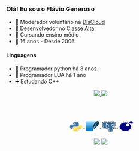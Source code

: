### Olá! Eu sou o Flávio Generoso

- 🔭 Moderador voluntário na <a href="https://discloudbot.com/">DisCloud</a>
- 💼 Desenvolvedor no <a href="https://classealtacity.com/">Classe Alta</a>
- 📖 Cursando ensino médio
- 👼 16 anos - Desde 2006

#### Linguagens
- 🐍 Programador python há 3 anos
- 🌙 Programador LUA há 1 ano
- ➕ Estudando C++

<div align="center">
  <a href="https://github.com/generosodev">
  <img height="180em" src="https://github-readme-stats.vercel.app/api?username=generosodev&show_icons=true&theme=dracula&include_all_commits=true&count_private=true"/>
  <img height="180em" src="https://github-readme-stats.vercel.app/api/top-langs/?username=generosodev&layout=compact&langs_count=7&theme=dracula"/>
</div><br>
  
  ##
<div style="display: inline_block" align="center"><br>
  <img align="center" alt="Generoso-Python" height="30" width="40" src="https://raw.githubusercontent.com/devicons/devicon/master/icons/python/python-original.svg">
  <img align="center" alt="Generos-sqlite" height="30" width="40" src="https://raw.githubusercontent.com/devicons/devicon/master/icons/sqlite/sqlite-original.svg">
  <img align="center" alt="Generos-postgresql" height="30" width="40" src="https://raw.githubusercontent.com/devicons/devicon/master/icons/postgresql/postgresql-original.svg">
  <img align="center" alt="Generos-lua" height="30" width="40" src="https://raw.githubusercontent.com/devicons/devicon/master/icons/lua/lua-original.svg">
</div><br>
  
  
<div align="center"> 
  <a href="https://instagram.com/flaviogenerosoo" target="_blank"><img src="https://img.shields.io/badge/-Instagram-%23E4405F?style=for-the-badge&logo=instagram&logoColor=white" target="_blank"></a>
  <a href="https://www.linkedin.com/in/flaviogeneroso/" target="_blank"><img src="https://img.shields.io/badge/-LinkedIn-%230077B5?style=for-the-badge&logo=linkedin&logoColor=white" target="_blank"></a> 

</div>
